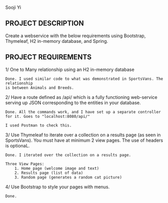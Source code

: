 Sooji Yi

PROJECT DESCRIPTION
-------------------
Create a webservice with the below requirements using Bootstrap, Thymeleaf, H2 in-memory database, and Spring.

PROJECT REQUIREMENTS
---------------------
1/ One to Many relationship using an H2 in-memory database

    Done. I used similar code to what was demonstrated in SportsVans. The relationship
    is between Animals and Breeds.

2/ Have a route defined as /api/ which is a fully functioning web-service serving up JSON corresponding
to the entities in your database.

    Done. All the commands work, and I have set up a separate controller for it. Goes to "localhost:8080/api/"

    I used Postman to check this.

3/ Use Thymeleaf to iterate over a collection on a results page (as seen in SportsVans). You must have at minimum 2 view pages. The use of headers is optionaL.

    Done. I iterated over the collection on a results page.

    Three View Pages:
        1. Home page (welcome image and text)
        2. Results page (list of data)
        3. Random page (generates a random cat picture)

4/ Use Bootstrap to style your pages with menus.

    Done.